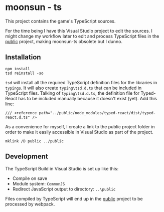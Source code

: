 moonsun - ts
===

This project contains the game's TypeScript sources.

For the time being I have this Visual Studio project to edit the sources.
I might change my workflow later to edit and process TypeScript files in the [public](../public) project, making moonsun-ts obsolete but I dunno.


Installation
---
```
npm install
tsd reinstall -so
```

`tsd` will install all the required TypeScript definition files for the libraries in `typings`. It will also create `typing\tsd.d.ts` that can be included in TypeScript files. Talking of `typing\tsd.d.ts`, the definition file for Typed-React has to be included manually because it doesn't exist (yet). Add this line:

`/// <reference path="../public/node_modules/typed-react/dist/typed-react.d.ts" />`

As a convenience for myself, I create a link to the public project folder in order to make it easily accessible in Visual Studio as part of the project.

```
mklink /D public ../public
```


Development
---

The TypeScript Build in Visual Studio is set up like this:

* Compile on save
* Module system: `CommonJS`
* Redirect JavaScript output to directory: `..\public`

Files compiled by TypeScript will end up in the [public](../public) project to be processed by webpack.
